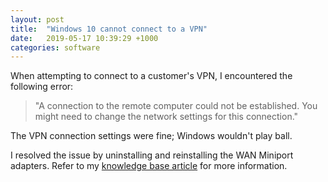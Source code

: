 ```yaml
---
layout: post
title:  "Windows 10 cannot connect to a VPN"
date:   2019-05-17 10:39:29 +1000
categories: software
---
```


When attempting to connect to a customer's VPN, I encountered the following error:

> "A connection to the remote computer could not be established. You might need to change the network settings for this connection."

The VPN connection settings were fine; Windows wouldn't play ball.

I resolved the issue by uninstalling and reinstalling the WAN Miniport adapters. Refer to my [knowledge base article](https://kathrynmarks.com.au/kb/doku.php?id=kb:windows:windows_10_cannot_connect_to_vpn) for more information.